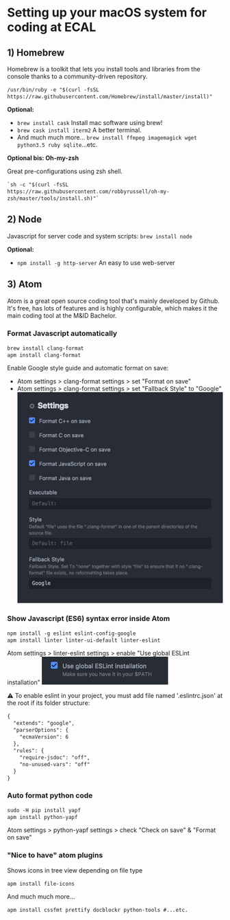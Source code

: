 # Setting up your macOS system for coding at ECAL

## 1) Homebrew

Homebrew is a toolkit that lets you install tools and libraries from the console thanks to a community-driven repository.

```
/usr/bin/ruby -e "$(curl -fsSL https://raw.githubusercontent.com/Homebrew/install/master/install)"
```

**Optional:**
* `brew install cask`  Install mac software using brew!
* `brew cask install iterm2`  A better terminal.
* And much much more... `brew install ffmpeg imagemagick wget python3.5 ruby sqlite`...etc.


**Optional bis: Oh-my-zsh**

Great pre-configurations using zsh shell.
```
`sh -c "$(curl -fsSL https://raw.githubusercontent.com/robbyrussell/oh-my-zsh/master/tools/install.sh)"`
```

## 2) Node

Javascript for server code and system scripts:
`brew install node`

**Optional:**
* `npm install -g http-server` An easy to use web-server

## 3) Atom

Atom is a great open source coding tool that's mainly developed by Github.
It's free, has lots of features and is highly configurable, which makes it the
main coding tool at the M&ID Bachelor.

### Format Javascript automatically

```
brew install clang-format
apm install clang-format
```

Enable Google style guide and automatic format on save:
- Atom settings > clang-format settings > set  "Format on save"
- Atom settings > clang-format settings > set  "Fallback Style" to "Google"
![clang-format Settings](res/clang-format-settings.png)


### Show Javascript (ES6) syntax error inside Atom

```
npm install -g eslint eslint-config-google
apm install linter linter-ui-default linter-eslint
```

Atom settings > linter-eslint settings > enable "Use global ESLint installation"
![ESLint Settings](res/use-global-eslint.png)

⚠️ To enable eslint in your project, you must add file named '.eslintrc.json'
at the root if its folder structure:
```
{
  "extends": "google",
  "parserOptions": {
    "ecmaVersion": 6
  },
  "rules": {
    "require-jsdoc": "off",
    "no-unused-vars": "off"
  }
}
```

### Auto format python code

```
sudo -H pip install yapf
apm install python-yapf
```
Atom settings > python-yapf settings > check "Check on save" & "Format on save"


### "Nice to have" atom plugins

Shows icons in tree view depending on file type
```
apm install file-icons
```

And much much more...
```
apm install cssfmt prettify docblockr python-tools #...etc.
```
